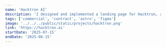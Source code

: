 ```yaml
---
name: 'Hacktron AI'
description: 'I designed and implemented a landing page for Hacktron, a fully autonomous offensive security platform.'
tags: ['commercial', 'contract', 'astro', 'figma']
image: '../../../public/static/projects/hacktron.png'
link: 'https://hacktron.ai'
startDate: '2025-07-15'
endDate: '2025-08-15'
---
```

